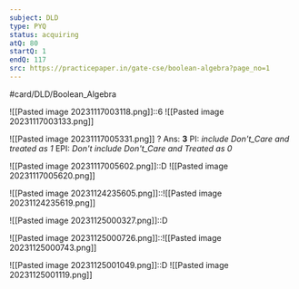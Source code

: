 ```yaml
---
subject: DLD
type: PYQ
status: acquiring
atQ: 80
startQ: 1
endQ: 117
src: https://practicepaper.in/gate-cse/boolean-algebra?page_no=1
---
```

#card/DLD/Boolean_Algebra

![[Pasted image 20231117003118.png]]::6 ![[Pasted image 20231117003133.png]] <!--SR:!2023-12-17,5,177-->

![[Pasted image 20231117005331.png]]
?
Ans: **3**
PI: *include Don't_Care and treated as 1*
EPI: *Don't include  Don't_Care and Treated as 0* <!--SR:!2023-12-17,5,177-->


![[Pasted image 20231117005602.png]]::D ![[Pasted image 20231117005620.png]] <!--SR:!2023-12-12,3,150-->

![[Pasted image 20231124235605.png]]::![[Pasted image 20231124235619.png]] <!--SR:!2023-12-13,4,170-->

![[Pasted image 20231125000327.png]]::D <!--SR:!2023-12-13,4,170-->

![[Pasted image 20231125000726.png]]::![[Pasted image 20231125000743.png]] <!--SR:!2023-12-17,5,177-->

![[Pasted image 20231125001049.png]]::D ![[Pasted image 20231125001119.png]] <!--SR:!2023-12-04,2,150-->

